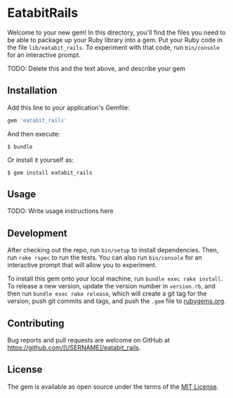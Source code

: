 # EatabitRails

Welcome to your new gem! In this directory, you'll find the files you need to be able to package up your Ruby library into a gem. Put your Ruby code in the file `lib/eatabit_rails`. To experiment with that code, run `bin/console` for an interactive prompt.

TODO: Delete this and the text above, and describe your gem

## Installation

Add this line to your application's Gemfile:

```ruby
gem 'eatabit_rails'
```

And then execute:

    $ bundle

Or install it yourself as:

    $ gem install eatabit_rails

## Usage

TODO: Write usage instructions here

## Development

After checking out the repo, run `bin/setup` to install dependencies. Then, run `rake rspec` to run the tests. You can also run `bin/console` for an interactive prompt that will allow you to experiment.

To install this gem onto your local machine, run `bundle exec rake install`. To release a new version, update the version number in `version.rb`, and then run `bundle exec rake release`, which will create a git tag for the version, push git commits and tags, and push the `.gem` file to [rubygems.org](https://rubygems.org).

## Contributing

Bug reports and pull requests are welcome on GitHub at https://github.com/[USERNAME]/eatabit_rails.


## License

The gem is available as open source under the terms of the [MIT License](http://opensource.org/licenses/MIT).

